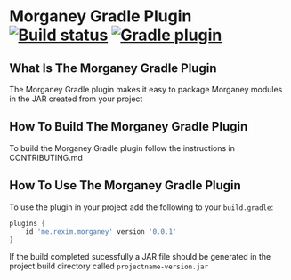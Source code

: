Morganey Gradle Plugin [![Build status][badge-travis]][travis] [![Gradle plugin][badge-gradle-plugin]][gradle-plugin]
======================

## What Is The Morganey Gradle Plugin
The Morganey Gradle plugin makes it easy to package
Morganey modules in the JAR created from your project

## How To Build The Morganey Gradle Plugin
To build the Morganey Gradle plugin follow the instructions in CONTRIBUTING.md

## How To Use The Morganey Gradle Plugin

To use the plugin in your project add the following to your `build.gradle`:

```groovy
plugins {
    id 'me.rexim.morganey' version '0.0.1'
}
```

If the build completed sucessfully a JAR file should be generated
in the project build directory called `projectname-version.jar`

[gradle-plugin]: https://plugins.gradle.org/plugin/me.rexim.morganey
[travis]: https://travis-ci.org/morganey-lang/morganey-gradle-plugin

[badge-gradle-plugin]: https://img.shields.io/badge/gradle--plugin-0.0.1-blue.svg
[badge-travis]: https://travis-ci.org/morganey-lang/morganey-gradle-plugin.svg?branch=master
